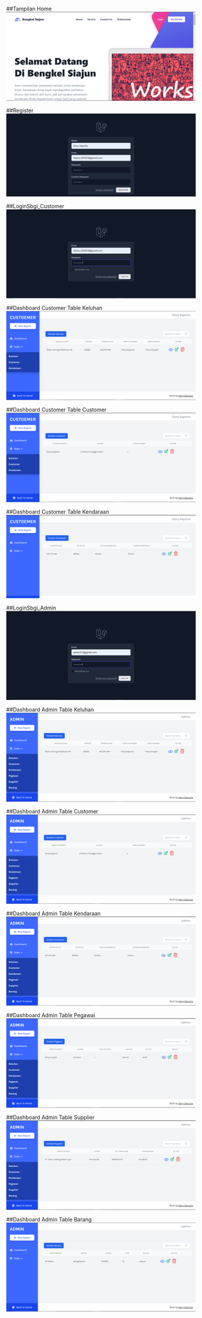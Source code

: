##Tampilan Home
![alt text](public/img/home.PNG?raw=true)

##Register
![alt text](public/img/Register.PNG?raw=true)

##LoginSbgi_Customer
![alt text](public/img/Login_sbgiCustomer.PNG?raw=true)

##Dashboard Customer Table Keluhan
![alt text](public/img/Dashboard_Customer_tableKeluhan.PNG?raw=true)

##Dashboard Customer Table Customer
![alt text](public/img/Dashboard_Customer_tableCustomer.PNG?raw=true)

##Dashboard Customer Table Kendaraan
![alt text](public/img/Dashboard_Customer_tableKendaraan.PNG?raw=true)

##LoginSbgi_Admin
![alt text](public/img/Login_sbgiAdmin.PNG?raw=true)

##Dashboard Admin Table Keluhan
![alt text](public/img/Dashboard_Admin.PNG?raw=true)

##Dashboard Admin Table Customer
![alt text](public/img/Dashboard_Admin_tableCustomer.PNG?raw=true)

##Dashboard Admin Table Kendaraan
![alt text](public/img/Dashboard_Admin_tableKendaraan.PNG?raw=true)

##Dashboard Admin Table Pegawai
![alt text](public/img/Dashboard_Admin_tablePegawai.PNG?raw=true)

##Dashboard Admin Table Supplier
![alt text](public/img/Dashboard_Admin_tableSupplier.PNG?raw=true)

##Dashboard Admin Table Barang
![alt text](public/img/Dashboard_Admin_tableBarang.PNG?raw=true)
